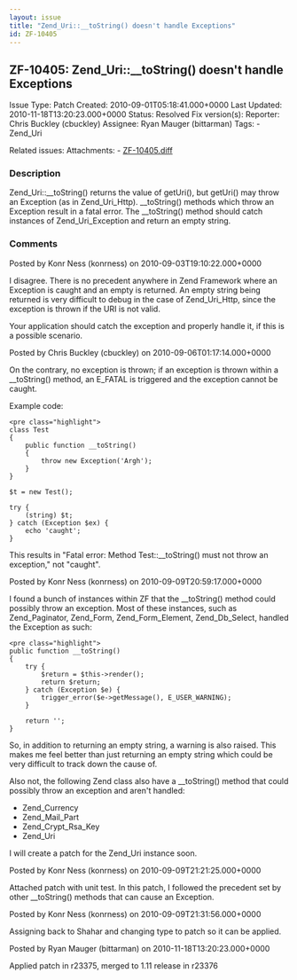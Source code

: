 ```yaml
---
layout: issue
title: "Zend_Uri::__toString() doesn't handle Exceptions"
id: ZF-10405
---
```


ZF-10405: Zend\_Uri::\_\_toString() doesn't handle Exceptions
-------------------------------------------------------------

 Issue Type: Patch Created: 2010-09-01T05:18:41.000+0000 Last Updated: 2010-11-18T13:20:23.000+0000 Status: Resolved Fix version(s): 
 Reporter:  Chris Buckley (cbuckley)  Assignee:  Ryan Mauger (bittarman)  Tags: - Zend\_Uri
 
 Related issues: 
 Attachments: - [ZF-10405.diff](/issues/secure/attachment/13301/ZF-10405.diff)
 
### Description

Zend\_Uri::\_\_toString() returns the value of getUri(), but getUri() may throw an Exception (as in Zend\_Uri\_Http). \_\_toString() methods which throw an Exception result in a fatal error. The \_\_toString() method should catch instances of Zend\_Uri\_Exception and return an empty string.

 

 

### Comments

Posted by Konr Ness (konrness) on 2010-09-03T19:10:22.000+0000

I disagree. There is no precedent anywhere in Zend Framework where an Exception is caught and an empty is returned. An empty string being returned is very difficult to debug in the case of Zend\_Uri\_Http, since the exception is thrown if the URI is not valid.

Your application should catch the exception and properly handle it, if this is a possible scenario.

 

 

Posted by Chris Buckley (cbuckley) on 2010-09-06T01:17:14.000+0000

On the contrary, no exception is thrown; if an exception is thrown within a \_\_toString() method, an E\_FATAL is triggered and the exception cannot be caught.

Example code:

 
    <pre class="highlight">
    class Test
    {
        public function __toString()
        {   
            throw new Exception('Argh');
        }   
    }
    
    $t = new Test();
    
    try {
        (string) $t; 
    } catch (Exception $ex) {
        echo 'caught';
    }


This results in "Fatal error: Method Test::\_\_toString() must not throw an exception," not "caught".

 

 

Posted by Konr Ness (konrness) on 2010-09-09T20:59:17.000+0000

I found a bunch of instances within ZF that the \_\_toString() method could possibly throw an exception. Most of these instances, such as Zend\_Paginator, Zend\_Form, Zend\_Form\_Element, Zend\_Db\_Select, handled the Exception as such:

 
    <pre class="highlight">
    public function __toString()
    {
        try {
            $return = $this->render();
            return $return;
        } catch (Exception $e) {
            trigger_error($e->getMessage(), E_USER_WARNING);
        }
    
        return '';
    }


So, in addition to returning an empty string, a warning is also raised. This makes me feel better than just returning an empty string which could be very difficult to track down the cause of.

Also not, the following Zend class also have a \_\_toString() method that could possibly throw an exception and aren't handled:

- Zend\_Currency
- Zend\_Mail\_Part
- Zend\_Crypt\_Rsa\_Key
- Zend\_Uri

I will create a patch for the Zend\_Uri instance soon.

 

 

Posted by Konr Ness (konrness) on 2010-09-09T21:21:25.000+0000

Attached patch with unit test. In this patch, I followed the precedent set by other \_\_toString() methods that can cause an Exception.

 

 

Posted by Konr Ness (konrness) on 2010-09-09T21:31:56.000+0000

Assigning back to Shahar and changing type to patch so it can be applied.

 

 

Posted by Ryan Mauger (bittarman) on 2010-11-18T13:20:23.000+0000

Applied patch in r23375, merged to 1.11 release in r23376

 

 